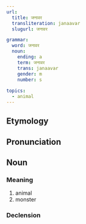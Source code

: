 ```yaml
---
url:
  title: जनावर
  transliteration: janaavar
  slugurl: जनावर

grammar: 
  word: जनावर
  noun:
    ending: a
    term: जनावर
    trans: janaavar
    gender: m
    number: s
    
topics:
  - animal
---
```


## Etymology

## Pronunciation

## Noun
### Meaning
1. animal
2. monster

### Declension
<noun-decl :grammar="grammar"></noun-decl>